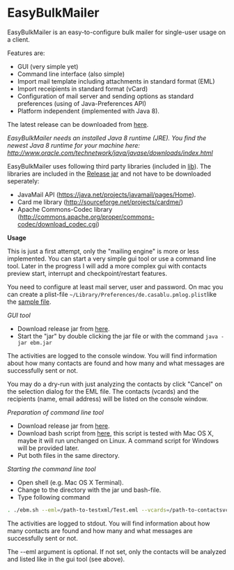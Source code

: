 # EasyBulkMailer

EasyBulkMailer is an easy-to-configure bulk mailer for single-user usage on a client.

Features are:

- GUI (very simple yet)
- Command line interface (also simple)
- Import mail template including attachments in standard format (EML)
- Import receipients in standard format (vCard)
- Configuration of mail server and sending options as standard preferences (using of Java-Preferences API)
- Platform independent (implemented with Java 8).

The latest release can be downloaded from [here](https://github.com/joergflorin/EasyBulkMailer/releases).

*EasyBulkMailer needs an installed Java 8 runtime (JRE). You find the newest Java 8 runtime for your machine here: http://www.oracle.com/technetwork/java/javase/downloads/index.html*

EasyBulkMailer uses following third party libraries (included in [lib](https://github.com/joergflorin/EasyBulkMailer/tree/master/lib)). The libraries are included in the [Release jar](https://github.com/joergflorin/EasyBulkMailer/releases) and not have to be downloaded seperately:

- JavaMail API (https://java.net/projects/javamail/pages/Home).
- Card me library (http://sourceforge.net/projects/cardme/)
- Apache Commons-Codec library (http://commons.apache.org/proper/commons-codec/download_codec.cgi)

**Usage**

This is just a first attempt, only the "mailing engine" is more or less implemented. You can start a very simple gui tool or use a command line tool. Later in the progress I will add a more complex gui with contacts preview start, interrupt and checkpoint/restart features.

You need to configure at least mail server, user and password. On mac you can create a plist-file `~/Library/Preferences/de.casablu.pmlog.plist`like the [sample file]( https://github.com/joergflorin/EasyBulkMailer/blob/master/de.casablu.ebm.plist).

*GUI tool*

- Download release jar from [here](https://github.com/joergflorin/EasyBulkMailer/releases).
- Start the "jar" by double clicking the jar file or with the command `java -jar ebm.jar`

The activities are logged to the console window. You will find information about how many contacts are found and how many and what messages are successfully sent or not.

You may do a dry-run with just analyzing the contacts by click "Cancel" on the selection dialog for the EML file. The contacts (vcards) and the recipients (name, email address) will be listed on the console window.

*Preparation of command line tool*

- Download release jar from [here](https://github.com/joergflorin/EasyBulkMailer/releases).
- Download bash script from [here](https://github.com/joergflorin/EasyBulkMailer/tree/master/bash), this script is tested with Mac OS X, maybe it will run unchanged on Linux. A command script for Windows will be provided later.
- Put both files in the same directory.

*Starting the command line tool*

- Open shell (e.g. Mac OS X Terminal).
- Change to the directory with the jar und bash-file.
- Type following command

```bash
. ./ebm.sh --eml=/path-to-testxml/Test.eml --vcards=/path-to-contactsvcf/Contacts.vcf
```

The activities are logged to stdout. You will find information about how many contacts are found and how many and what messages are successfully sent or not.

The --eml argument is optional. If not set, only the contacts will be analyzed and listed
like in the gui tool (see above).

